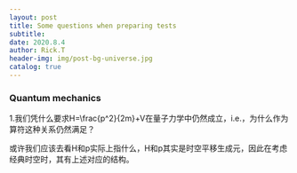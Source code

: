 ```yaml
---
layout: post
title: Some questions when preparing tests
subtitle:
date: 2020.8.4
author: Rick.T
header-img: img/post-bg-universe.jpg
catalog: true
---
```


### Quantum mechanics

1.我们凭什么要求H=\frac{p^2}{2m}+V在量子力学中仍然成立，i.e.，为什么作为算符这种关系仍然满足？

或许我们应该去看H和p实际上指什么，H和p其实是时空平移生成元，因此在考虑经典时空时，其有上述对应的结构。
